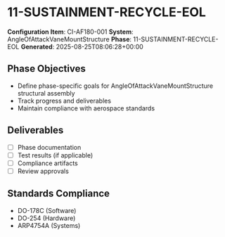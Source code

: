 # 11-SUSTAINMENT-RECYCLE-EOL

**Configuration Item**: CI-AF180-001
**System**: AngleOfAttackVaneMountStructure
**Phase**: 11-SUSTAINMENT-RECYCLE-EOL
**Generated**: 2025-08-25T08:06:28+00:00

## Phase Objectives
- Define phase-specific goals for AngleOfAttackVaneMountStructure structural assembly
- Track progress and deliverables
- Maintain compliance with aerospace standards

## Deliverables
- [ ] Phase documentation
- [ ] Test results (if applicable)
- [ ] Compliance artifacts
- [ ] Review approvals

## Standards Compliance
- DO-178C (Software)
- DO-254 (Hardware)
- ARP4754A (Systems)

